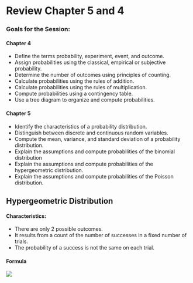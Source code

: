 # Review Chapter 5 and 4

### Goals for the Session:
#### Chapter 4
+ Define the terms probability, experiment, event, and outcome. 
+ Assign probabilities using the classical, empirical or subjective probability. 
+ Determine the number of outcomes using principles of counting. 
+ Calculate probabilities using the rules of addition.  
+ Calculate probabilities using the rules of multiplication.  
+ Compute probabilities using a contingency table. 
+ Use a tree diagram to organize and compute probabilities. 
#### Chapter 5
+ Identify the characteristics of a probability distribution. 
+ Distinguish between discrete and continuous random variables. 
+ Compute the mean, variance, and standard deviation of a probability distribution. 
+ Explain the assumptions and compute probabilities of the binomial distribution 
+ Explain the assumptions and compute probabilities of the hypergeometric distribution.  
+ Explain the assumptions and compute probabilities of the Poisson distribution. 

## Hypergeometric Distribution

#### Characteristics:
+ There are only 2 possible outcomes. 
+ It results from a count of the number of successes in a fixed number of trials. 
+ The probability of a success is not the same on each trial. 

#### Formula

<img src="https://render.githubusercontent.com/render/math?math=P(x) = \frac{\binom{S}{x}\binom{N-S}{n-x}}{\binom{N}{n}} ">
